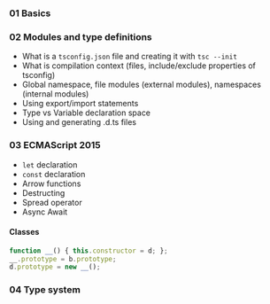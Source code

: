 ### 01 Basics

### 02 Modules and type definitions

* What is a `tsconfig.json` file and creating it with `tsc --init`
* What is compilation context (files, include/exclude properties of tsconfig)
* Global namespace, file modules (external modules), namespaces (internal modules)
* Using export/import statements
* Type vs Variable declaration space
* Using and generating .d.ts files

### 03 ECMAScript 2015

* `let` declaration
* `const` declaration
* Arrow functions
* Destructing
* Spread operator
* Async Await 

#### Classes

```js
function __() { this.constructor = d; };
__.prototype = b.prototype;
d.prototype = new __();
```

### 04 Type system

